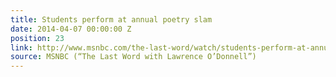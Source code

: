 ```yaml
---
title: Students perform at annual poetry slam
date: 2014-04-07 00:00:00 Z
position: 23
link: http://www.msnbc.com/the-last-word/watch/students-perform-at-annual-poetry-slam-219691075535
source: MSNBC (“The Last Word with Lawrence O’Donnell”)
---
```


